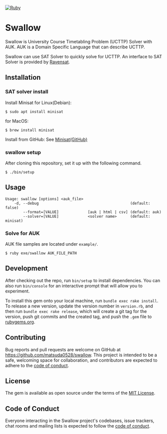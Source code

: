 [![Ruby](https://github.com/matsuda0528/swallow/actions/workflows/main.yml/badge.svg)](https://github.com/matsuda0528/swallow/actions/workflows/main.yml)
# Swallow
Swallow is University Course Timetabling Problem (UCTTP) Solver with AUK.
AUK is a Domain Specific Language that can describe UCTTP.

Swallow can use SAT Solver to quickly solve for UCTTP.
An interface to SAT Solver is provided by [Ravensat](https://github.com/matsuda0528/ravensat).

## Installation

### SAT solver install
Install Minisat for Linux(Debian):

    $ sudo apt install minisat

for MacOS:

    $ brew install minisat

Install from GitHub: See [Minisat(GitHub)](https://github.com/niklasso/minisat)

### swallow setup
After cloning this repository, set it up with the following command.

    $ ./bin/setup

## Usage

    Usage: swallow [options] <auk_file>
        -d, --debug                                         (default: false)
            --format=[VALUE]             [auk | html | csv] (default: auk)
            --solver=[VALUE]             <solver name>      (default: minisat)

### Solve for AUK
AUK file samples are located under `example/`.
```
$ ruby exe/swallow AUK_FILE_PATH
```

## Development

After checking out the repo, run `bin/setup` to install dependencies. You can also run `bin/console` for an interactive prompt that will allow you to experiment.

To install this gem onto your local machine, run `bundle exec rake install`. To release a new version, update the version number in `version.rb`, and then run `bundle exec rake release`, which will create a git tag for the version, push git commits and the created tag, and push the `.gem` file to [rubygems.org](https://rubygems.org).

## Contributing

Bug reports and pull requests are welcome on GitHub at https://github.com/matsuda0528/swallow. This project is intended to be a safe, welcoming space for collaboration, and contributors are expected to adhere to the [code of conduct](https://github.com/matsuda0528/swallow/blob/master/CODE_OF_CONDUCT.md).

## License

The gem is available as open source under the terms of the [MIT License](https://opensource.org/licenses/MIT).

## Code of Conduct

Everyone interacting in the Swallow project's codebases, issue trackers, chat rooms and mailing lists is expected to follow the [code of conduct](https://github.com/matsuda0528/swallow/blob/master/CODE_OF_CONDUCT.md).
